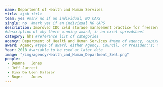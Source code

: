 ```yaml
---
name: Department of Health and Human Services
title: #job title
team: yes #mark no if an individual, NO CAPS
single: no  #mark yes if an individual NO CAPS
description: Improved CDC cold storage management practice for freezers resulting in 40% energy savings. These efforts improved the energy efficiency and quality of CDC freezers.
#description of why there winning award, in an excel spreadsheet
category: hhs #reference list of categories
agency: Department of Health and Human Services #name of agency, capitalize first letter of each name
award: Agency #type of award, either Agency, Council, or President's; this is case sensitive so make sure to match the options listed exactly. This section generates the format of the card
Year: 2018 #variable to be used at later date
image: "/img/agency/Health_and_Human_Department_Seal.png"
people:
 - Deanna	Jones
 - Jeff	Jarrett
 - Sina	De Leon Salazar
 - Roger	Jones
---
```

